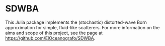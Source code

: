 # SDWBA

This Julia package implements the (stochastic) distorted-wave Born approximation for simple, fluid-like scatterers. For more information on the aims and scope of this project, see the page at https://github.com/ElOceanografo/SDWBA.